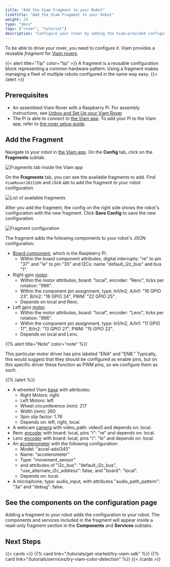 ```yaml
---
title: "Add the Viam Fragment to your Robot"
linkTitle: "Add the Viam Fragment to your Robot"
weight: 20
type: "docs"
tags: ["rover", "tutorial"]
description: "Configure your rover by adding the Viam-provided configuration fragment to your rover."
---
```


To be able to drive your rover, you need to configure it.
Viam provides a reusable *fragment* for [Viam rovers](https://www.viam.com/resources/rover).

{{< alert title="Tip" color="tip" >}}
A fragment is a reusable configuration block representing a common hardware pattern.
Using a fragment makes managing a fleet of multiple robots configured in the same way easy.
{{< /alert >}}

## Prerequisites

* An assembled Viam Rover with a Raspberry Pi.
  For assembly instructions, see [Unbox and Set Up your Viam Rover](../rover-tutorial/)
* The Pi is able to connect to [the Viam app](https://app.viam.com).
  To add your Pi to the Viam app, refer to [the rover setup guide](/try-viam/rover-resources/rover-tutorial/#connect-to-the-viam-app).

## Add the Fragment

Navigate to your robot in [the Viam app](https://app.viam.com/robots).
On the  **Config** tab, click on the **Fragments** subtab.

![Fragments tab inside the Viam app](../img/fragments/fragments_tab.png)

On the **Fragments** tab, you can see the available fragments to add.
Find `ViamRover202210b` and click `ADD` to add the fragment to your robot configuration.

![List of available fragments](../img/fragments/fragments_list.png)

After you add the fragment, the config on the right side shows the robot's configuration with the new fragment.
Click **Save Config** to save the new configuration.

![Fragment configuration](../img/fragments/fragment_configuration.png)

The fragment adds the following components to your robot's JSON configuration:

* [Board component](/components/board/), which is the Raspberry Pi.
  * Within the board component attributes, digital interrupts: "re" to pin "37" and "le" to pin "35" and I2Cs: name "default_i2c_bus" and bus "1".
* Right gpio [motor](/components/motor/).
  * Within the motor attributes, board: "local", encoder: "Renc", ticks per rotation: "996".
  * Within the component pin assignment, type: In1/In2, A/In1: "16 GPIO 23", B/In2: "18 GPIO 24", PWM: "22 GPIO 25".
  * Depends on local and Renc.
* Left gpio [motor](/components/motor/).
  * Within the motor attributes, board: "local", encoder: "Lenc", ticks per rotation: "996".
  * Within the component pin assignment, type: In1/In2, A/In1: "11 GPIO 17", B/In2: "13 GPIO 27", PWM: "15 GPIO 22".
  * Depends on local and Lenc.

{{% alert title="Note" color="note" %}}

This particular motor driver has pins labeled "ENA" and "ENB."
Typically, this would suggest that they should be configured as enable pins, but on this specific driver these function as PWM pins, so we configure them as such.

{{% /alert %}}

* A wheeled Viam [base](/components/base/) with attributes:
  * Right Motors: right
  * Left Motors: left
  * Wheel circumference (mm): 217
  * Width (mm): 260
  * Spin slip factor: 1.76
  * Depends on: left, right, local.
* A webcam [camera](/components/camera/) with video_path: video0 and depends on: local.
* Renc [encoder](/components/encoder/) with board: local, pins "i": "re" and depends on: local.
* Lenc [encoder](/components/encoder/) with board: local, pins "i": "le" and depends on: local.
* An [accelerometer](/components/movement-sensor/) with the following configuration:
  * Model: "accel-adxl345"
  * Name: "accelerometer"
  * Type: "movement_sensor"
  * and attributes of "i2c_bus": "default_i2c_bus", "use_alternate_i2c_address": false, and "board": "local".
  * Depends on: local.
* A microphone, type: audio_input, with attributes "audio_path_pattern": "3a" and "debug": false.

## See the components on the configuration page

Adding a fragment to your robot adds the configuration to your robot.
The components and services included in the fragment will appear inside a read-only fragment section in the **Components** and **Services** subtabs.

## Next Steps

{{< cards >}}
  {{% card link="/tutorials/get-started/try-viam-sdk" %}}
  {{% card link="/tutorials/services/try-viam-color-detection" %}}
{{< /cards >}}
